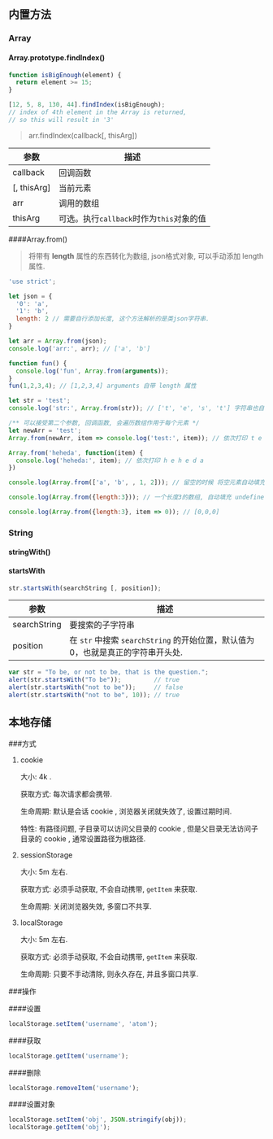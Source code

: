 ## 内置方法

### Array

#### Array.prototype.findIndex()

```javascript
function isBigEnough(element) {
  return element >= 15;
}

[12, 5, 8, 130, 44].findIndex(isBigEnough); 
// index of 4th element in the Array is returned,
// so this will result in '3'
```

> arr.findIndex(callback[, thisArg])

| 参数          | 描述                           |
| ----------- | ---------------------------- |
| callback    | 回调函数                         |
| [, thisArg] | 当前元素                         |
| arr         | 调用的数组                        |
| thisArg     | 可选。执行`callback`时作为`this`对象的值 |

####Array.from()

> 将带有 **length** 属性的东西转化为数组, json格式对象, 可以手动添加 length属性.

```javascript
'use strict';

let json = {
  '0': 'a',
  '1': 'b',
  length: 2 // 需要自行添加长度, 这个方法解析的是类json字符串.
}

let arr = Array.from(json);
console.log('arr:', arr); // ['a', 'b']

function fun() {
  console.log('fun', Array.from(arguments));
}
fun(1,2,3,4); // [1,2,3,4] arguments 自带 length 属性

let str = 'test';
console.log('str:', Array.from(str)); // ['t', 'e', 's', 't'] 字符串也自带 length 属性

/** 可以接受第二个参数, 回调函数, 会遍历数组作用于每个元素 */
let newArr = 'test';
Array.from(newArr, item => console.log('test:', item)); // 依次打印 t e s t

Array.from('heheda', function(item) {
  console.log('heheda:', item); // 依次打印 h e h e d a
})

console.log(Array.from(['a', 'b', , 1, 2])); // 留空的时候 将空元素自动填充 undefined

console.log(Array.from({length:3})); // 一个长度3的数组, 自动填充 undefined

console.log(Array.from({length:3}, item => 0)); // [0,0,0]
```

### String

#### stringWith()

#### startsWith

```javascript
str.startsWith(searchString [, position]);
```

| 参数           | 描述                                       |
| ------------ | ---------------------------------------- |
| searchString | 要搜索的子字符串                                 |
| position     | 在 `str` 中搜索 `searchString` 的开始位置，默认值为 0，也就是真正的字符串开头处. |

```javascript
var str = "To be, or not to be, that is the question.";
alert(str.startsWith("To be"));         // true
alert(str.startsWith("not to be"));     // false
alert(str.startsWith("not to be", 10)); // true
```

## 本地存储

###方式

1. cookie

   大小: 4k .

   获取方式: 每次请求都会携带.

   生命周期: 默认是会话 cookie , 浏览器关闭就失效了, 设置过期时间.

   特性: 有路径问题, 子目录可以访问父目录的 cookie , 但是父目录无法访问子目录的 cookie , 通常设置路径为根路径.

2. sessionStorage

   大小: 5m 左右.

   获取方式: 必须手动获取, 不会自动携带, `getItem` 来获取.

   生命周期: 关闭浏览器失效, 多窗口不共享.

3. localStorage

   大小: 5m 左右.

   获取方式: 必须手动获取, 不会自动携带, `getItem` 来获取.

   生命周期: 只要不手动清除, 则永久存在, 并且多窗口共享.

###操作

####设置

```javascript
localStorage.setItem('username', 'atom');
```

####获取

```javascript
localStorage.getItem('username');
```

####删除

```javascript
localStorage.removeItem('username');
```

####设置对象

```javascript
localStorage.setItem('obj', JSON.stringify(obj));
localStorage.getItem('obj');
```

